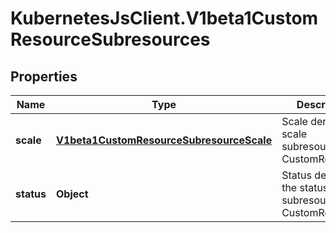 # KubernetesJsClient.V1beta1CustomResourceSubresources

## Properties
Name | Type | Description | Notes
------------ | ------------- | ------------- | -------------
**scale** | [**V1beta1CustomResourceSubresourceScale**](V1beta1CustomResourceSubresourceScale.md) | Scale denotes the scale subresource for CustomResources | [optional] 
**status** | **Object** | Status denotes the status subresource for CustomResources | [optional] 


